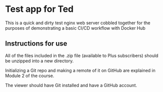 # Test app for Ted

This is a quick and dirty test nginx web server cobbled together for the purposes of demonstrating a basic CI/CD workflow with Docker Hub

## Instructions for use

All of the files included in the .zip file (available to Plus subscribers) should be unzipped into a new directory.

Initializing a Git repo and making a remote of it on GitHub are explained in Module 2 of the course.

The viewer should have Git installed and have a GitHub account.
